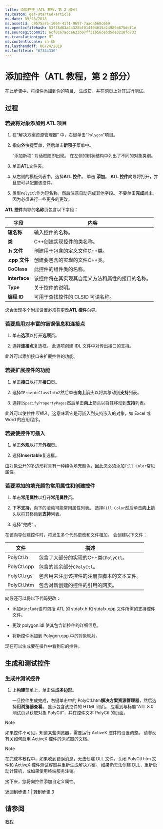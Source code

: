 ```yaml
---
title: 添加控件（ATL 教程，第 2 部分）
ms.custom: get-started-article
ms.date: 09/26/2018
ms.assetid: c9575a75-1064-41f1-9697-7aada560c669
ms.openlocfilehash: 53f38d63a44328bf014f04635a24989a875ddf1e
ms.sourcegitcommit: 6cf0c67acce633b07ff31b56cebd5de3218fd733
ms.translationtype: MT
ms.contentlocale: zh-CN
ms.lasthandoff: 06/24/2019
ms.locfileid: "67344330"
---
```

# <a name="adding-a-control-atl-tutorial-part-2"></a>添加控件（ATL 教程，第 2 部分）

在此步骤中，将控件添加到你的项目、 生成它，并在网页上对其进行测试。

## <a name="procedures"></a>过程

### <a name="to-add-an-object-to-an-atl-project"></a>若要将对象添加到 ATL 项目

1. 在“解决方案资源管理器”  中，右键单击“`Polygon`”项目。

1. 指向**外**快捷菜单，然后单击**新项**子菜单中。

    “添加新项”  对话框随即出现。 在左侧的树状结构中列出了不同的对象类别。

1. 单击**ATL**文件夹。

1. 从右侧的模板列表中，选择**ATL 控件**。 单击 **添加**。 **ATL 控件**向导将打开，并且您可以配置该控件。

1. 类型`PolyCtl`作为短名称，然后注意自动完成其他字段。 不要单击**完成**尚未，因为必须进行一些更多的更改。

**ATL 控件**向导的**名称**页包含以下字段：

|字段|内容|
|-----------|--------------|
|**短名称**|输入控件的名称。|
|**类**|C++创建实现控件的类名称。|
|**.h 文件**|创建用于包含的定义文件C++类。|
|**.cpp 文件**|创建要包含的实现的文件C++类。|
|**CoClass**|此控件的组件类的名称。|
|**Interface**|该控件将在其实现其自定义方法和属性的接口的名称。|
|**Type**|关于控件的说明。|
|**编程 ID**|可用于查找控件的 CLSID 可读名称。|

您会发现多个附加设置必须在更改**ATL 控件**向导。

### <a name="to-enable-support-for-rich-error-information-and-connection-points"></a>若要启用对丰富的错误信息和连接点

1. 单击**选项**以打开**选项**页。

1. 选择**连接点**复选框。 此选项创建 IDL 文件中对传出接口的支持。

此外可以添加接口来扩展控件的功能。

### <a name="to-extend-the-controls-functionality"></a>若要扩展控件的功能

1. 单击**接口**以打开**接口**页。

1. 选择`IProvideClassInfo2`然后单击**向上**箭头以将其移动到**支持**列表。

1. 选择`ISpecifyPropertyPages`然后单击**向上**箭头以将其移动到**支持**列表。

此外可以使控件*可插入*，这意味着它是可嵌入到支持嵌入的对象，如 Excel 或 Word 的应用程序。

### <a name="to-make-the-control-insertable"></a>若要使控件可插入

1. 单击**外观**以打开**外观**页。

1. 选择**Insertable**复选框。

由对象公开的多边形将具有一种纯色填充颜色，因此您必须添加`Fill Color`常见属性。

### <a name="to-add-a-fill-color-stock-property-and-create-the-control"></a>若要添加的填充颜色常用属性和创建控件

1. 单击**常用属性**以打开**常用属性**页。

1. 下**不支持**，向下的滚动可能常用属性列表。 选择`Fill Color`然后单击**向上**箭头以将其移动到**支持**列表。

1. 选择“完成”  。

在该向导创建控件时，将发生多个代码更改和文件相加。 会创建以下文件：

|文件|描述|
|----------|-----------------|
|PolyCtl.h|包含了大部分的实现的C++类`CPolyCtl`。|
|PolyCtl.cpp|包含的其余部分`CPolyCtl`。|
|PolyCtl.rgs|包含用来注册该控件的注册表脚本的文本文件。|
|PolyCtl.htm|包含对新创建的控件的引用的网页。|

向导还可以将以下代码更改：

- 添加`#include`语句包括 ATL 的 stdafx.h 和 stdafx.cpp 文件所需的支持控件文件。

- 更改 polygon.idl 使其包含新控件的详细信息。

- 将新控件添加到 Polygon.cpp 中的对象映射。

现在可以生成要在操作中看到它的控件。

## <a name="building-and-testing-the-control"></a>生成和测试控件

### <a name="to-build-and-test-the-control"></a>生成并测试控件

1. 上**构建**菜单上，单击**生成多边形**。

    一旦控件生成完成，右键单击中的 PolyCtl.htm**解决方案资源管理器**，然后选择**用浏览器查看**。 显示包含该控件的 HTML 网页。 应看到与标题"ATL 8.0 测试页以获取对象 PolyCtl"，并在控件文本 PolyCtl 的页面。

> [!NOTE]
> 如果控件不可见，知道某些浏览器，需要运行 ActiveX 控件的设置调整。 请参阅有关如何启用 ActiveX 控件的浏览器的文档。

> [!NOTE]
> 在完成本教程中，如果收到错误消息，无法创建 DLL 文件，关闭 PolyCtl.htm 文件和 ActiveX 控件测试容器并重新生成解决方案。 如果仍无法创建 DLL，重新启动计算机，或如果使用终端服务注销。

接下来，您将向控件添加自定义属性。

[返回到步骤 1](../atl/creating-the-project-atl-tutorial-part-1.md) &#124; [转到步骤 3](../atl/adding-a-property-to-the-control-atl-tutorial-part-3.md)

## <a name="see-also"></a>请参阅

[教程](../atl/active-template-library-atl-tutorial.md)
